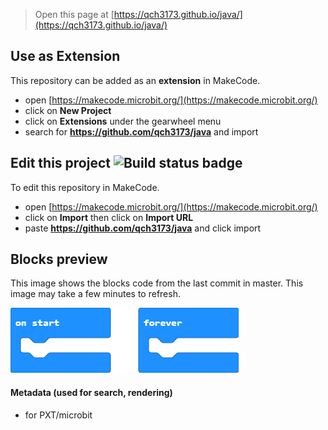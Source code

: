 
> Open this page at [https://qch3173.github.io/java/](https://qch3173.github.io/java/)

## Use as Extension

This repository can be added as an **extension** in MakeCode.

* open [https://makecode.microbit.org/](https://makecode.microbit.org/)
* click on **New Project**
* click on **Extensions** under the gearwheel menu
* search for **https://github.com/qch3173/java** and import

## Edit this project ![Build status badge](https://github.com/qch3173/java/workflows/MakeCode/badge.svg)

To edit this repository in MakeCode.

* open [https://makecode.microbit.org/](https://makecode.microbit.org/)
* click on **Import** then click on **Import URL**
* paste **https://github.com/qch3173/java** and click import

## Blocks preview

This image shows the blocks code from the last commit in master.
This image may take a few minutes to refresh.

![A rendered view of the blocks](https://github.com/qch3173/java/raw/master/.github/makecode/blocks.png)

#### Metadata (used for search, rendering)

* for PXT/microbit
<script src="https://makecode.com/gh-pages-embed.js"></script><script>makeCodeRender("{{ site.makecode.home_url }}", "{{ site.github.owner_name }}/{{ site.github.repository_name }}");</script>
